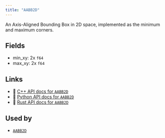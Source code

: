 ```yaml
---
title: "AABB2D"
---
```


An Axis-Aligned Bounding Box in 2D space, implemented as the minimum and maximum corners.

## Fields

* min_xy: 2x `f64`
* max_xy: 2x `f64`

## Links
 * 🌊 [C++ API docs for `AABB2D`](https://ref.rerun.io/docs/cpp/stable/structrerun_1_1datatypes_1_1AABB2D.html)
 * 🐍 [Python API docs for `AABB2D`](https://ref.rerun.io/docs/python/stable/common/datatypes#rerun.datatypes.AABB2D)
 * 🦀 [Rust API docs for `AABB2D`](https://docs.rs/rerun/latest/rerun/datatypes/struct.AABB2D.html)


## Used by

* [`AABB2D`](../components/aabb2d.md)
